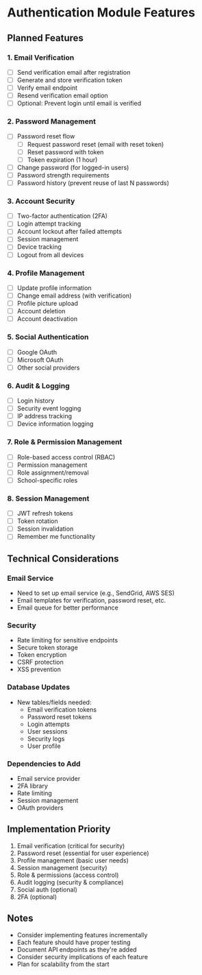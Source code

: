 # Authentication Module Features

## Planned Features

### 1. Email Verification
- [ ] Send verification email after registration
- [ ] Generate and store verification token
- [ ] Verify email endpoint
- [ ] Resend verification email option
- [ ] Optional: Prevent login until email is verified

### 2. Password Management
- [ ] Password reset flow
  - [ ] Request password reset (email with reset token)
  - [ ] Reset password with token
  - [ ] Token expiration (1 hour)
- [ ] Change password (for logged-in users)
- [ ] Password strength requirements
- [ ] Password history (prevent reuse of last N passwords)

### 3. Account Security
- [ ] Two-factor authentication (2FA)
- [ ] Login attempt tracking
- [ ] Account lockout after failed attempts
- [ ] Session management
- [ ] Device tracking
- [ ] Logout from all devices

### 4. Profile Management
- [ ] Update profile information
- [ ] Change email address (with verification)
- [ ] Profile picture upload
- [ ] Account deletion
- [ ] Account deactivation

### 5. Social Authentication
- [ ] Google OAuth
- [ ] Microsoft OAuth
- [ ] Other social providers

### 6. Audit & Logging
- [ ] Login history
- [ ] Security event logging
- [ ] IP address tracking
- [ ] Device information logging

### 7. Role & Permission Management
- [ ] Role-based access control (RBAC)
- [ ] Permission management
- [ ] Role assignment/removal
- [ ] School-specific roles

### 8. Session Management
- [ ] JWT refresh tokens
- [ ] Token rotation
- [ ] Session invalidation
- [ ] Remember me functionality

## Technical Considerations

### Email Service
- Need to set up email service (e.g., SendGrid, AWS SES)
- Email templates for verification, password reset, etc.
- Email queue for better performance

### Security
- Rate limiting for sensitive endpoints
- Secure token storage
- Token encryption
- CSRF protection
- XSS prevention

### Database Updates
- New tables/fields needed:
  - Email verification tokens
  - Password reset tokens
  - Login attempts
  - User sessions
  - Security logs
  - User profile

### Dependencies to Add
- Email service provider
- 2FA library
- Rate limiting
- Session management
- OAuth providers

## Implementation Priority
1. Email verification (critical for security)
2. Password reset (essential for user experience)
3. Profile management (basic user needs)
4. Session management (security)
5. Role & permissions (access control)
6. Audit logging (security & compliance)
7. Social auth (optional)
8. 2FA (optional)

## Notes
- Consider implementing features incrementally
- Each feature should have proper testing
- Document API endpoints as they're added
- Consider security implications of each feature
- Plan for scalability from the start 